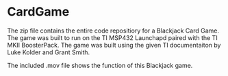 # CardGame

The zip file contains the entire code repositiory for a Blackjack Card Game.
The game was built to run on the TI MSP432 Launchapd paired with the TI 
MKII BoosterPack. The game was built using the given TI documentaiton by 
Luke Kolder and Grant Smith.

The included .mov file shows the function of this Blackjack game.

